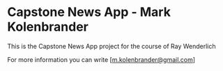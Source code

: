# Capstone News App - Mark Kolenbrander

This is the Capstone News App project for the course of Ray Wenderlich

For more information you can write [m.kolenbrander@gmail.com]


